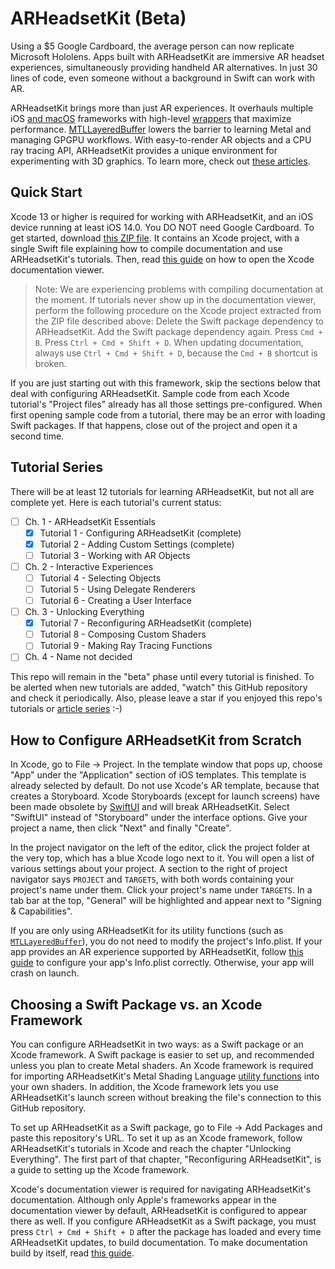 # ARHeadsetKit (Beta)

Using a $5 Google Cardboard, the average person can now replicate Microsoft Hololens. Apps built with ARHeadsetKit are immersive AR headset experiences, simultaneously providing handheld AR alternatives. In just 30 lines of code, even someone without a background in Swift can work with AR.

ARHeadsetKit brings more than just AR experiences. It overhauls multiple iOS [and macOS](docs/mac-compatibility.md) frameworks with high-level [wrappers](docs/extensions-to-apple-frameworks.md) that maximize performance. [MTLLayeredBuffer](docs/articles/layered-buffer.md) lowers the barrier to learning Metal and managing GPGPU workflows. With easy-to-render AR objects and a CPU ray tracing API, ARHeadsetKit provides a unique environment for experimenting with 3D graphics. To learn more, check out [these articles](docs/article-list.md).

## Quick Start

Xcode 13 or higher is required for working with ARHeadsetKit, and an iOS device running at least iOS 14.0. You DO NOT need Google Cardboard. To get started, download [this ZIP file](ARHeadsetKit_Documentation.zip). It contains an Xcode project, with a single Swift file explaining how to compile documentation and use ARHeadsetKit's tutorials. Then, read [this guide](docs/viewing-documentation.md) on how to open the Xcode documentation viewer.

> Note: We are experiencing problems with compiling documentation at the moment. If tutorials never show up in the documentation viewer, perform the following procedure on the Xcode project extracted from the ZIP file described above: Delete the Swift package dependency to ARHeadsetKit. Add the Swift package dependency again. Press `Cmd + B`. Press `Ctrl + Cmd + Shift + D`. When updating documentation, always use `Ctrl + Cmd + Shift + D`, because the `Cmd + B` shortcut is broken.

If you are just starting out with this framework, skip the sections below that deal with configuring ARHeadsetKit. Sample code from each Xcode tutorial's "Project files" already has all those settings pre-configured. When first opening sample code from a tutorial, there may be an error with loading Swift packages. If that happens, close out of the project and open it a second time.

## Tutorial Series

There will be at least 12 tutorials for learning ARHeadsetKit, but not all are complete yet. Here is each tutorial's current status:

- [ ] Ch. 1 - ARHeadsetKit Essentials
  - [x] Tutorial 1 - Configuring ARHeadsetKit (complete)
  - [x] Tutorial 2 - Adding Custom Settings (complete)
  - [ ] Tutorial 3 - Working with AR Objects
- [ ] Ch. 2 - Interactive Experiences
  - [ ] Tutorial 4 - Selecting Objects
  - [ ] Tutorial 5 - Using Delegate Renderers
  - [ ] Tutorial 6 - Creating a User Interface
- [ ] Ch. 3 - Unlocking Everything
  - [x] Tutorial 7 - Reconfiguring ARHeadsetKit (complete)
  - [ ] Tutorial 8 - Composing Custom Shaders
  - [ ] Tutorial 9 - Making Ray Tracing Functions
- [ ] Ch. 4 - Name not decided

This repo will remain in the "beta" phase until every tutorial is finished. To be alerted when new tutorials are added, "watch" this GitHub repository and check it periodically. Also, please leave a star if you enjoyed this repo's tutorials or [article series](docs/article-list.md) :-)

## How to Configure ARHeadsetKit from Scratch

In Xcode, go to File -> Project. In the template window that pops up, choose "App" under the "Application" section of iOS templates. This template is already selected by default. Do not use Xcode's AR template, because that creates a Storyboard. Xcode Storyboards (except for launch screens) have been made obsolete by [SwiftUI](https://developer.apple.com/xcode/swiftui) and will break ARHeadsetKit. Select "SwiftUI" instead of "Storyboard" under the interface options. Give your project a name, then click "Next" and finally "Create".

In the project navigator on the left of the editor, click the project folder at the very top, which has a blue Xcode logo next to it. You will open a list of various settings about your project. A section to the right of project navigator says `PROJECT` and `TARGETS`, with both words containing your project's name under them. Click your project's name under `TARGETS`. In a tab bar at the top, "General" will be highlighted and appear next to "Signing &amp; Capabilities". 

If you are only using ARHeadsetKit for its utility functions (such as [`MTLLayeredBuffer`](docs/articles/layered-buffer.md)), you do not need to modify the project's Info.plist. If your app provides an AR experience supported by ARHeadsetKit, follow [this guide](docs/property-list-keys.md) to configure your app's Info.plist correctly. Otherwise, your app will crash on launch.

## Choosing a Swift Package vs. an Xcode Framework

You can configure ARHeadsetKit in two ways: as a Swift package or an Xcode framework. A Swift package is easier to set up, and recommended unless you plan to create Metal shaders. An Xcode framework is required for importing ARHeadsetKit's Metal Shading Language [utility functions](docs/articles/metal-utility-functions.md) into your own shaders. In addition, the Xcode framework lets you use ARHeadsetKit's launch screen without breaking the file's connection to this GitHub repository.

To set up ARHeadsetKit as a Swift package, go to File -> Add Packages and paste this repository's URL. To set it up as an Xcode framework, follow ARHeadsetKit's tutorials in Xcode and reach the chapter "Unlocking Everything". The first part of that chapter, "Reconfiguring ARHeadsetKit", is a guide to setting up the Xcode framework.

Xcode's documentation viewer is required for navigating ARHeadsetKit's documentation. Although only Apple's frameworks appear in the documentation viewer by default, ARHeadsetKit is configured to appear there as well. If you configure ARHeadsetKit as a Swift package, you must press `Ctrl + Cmd + Shift + D` after the package has loaded and every time ARHeadsetKit updates, to build documentation. To make documentation build by itself, read [this guide](docs/building-documentation.md).
